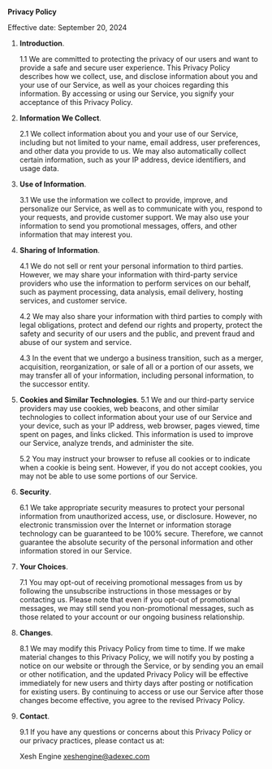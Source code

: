 **Privacy Policy**

Effective date: September 20, 2024

1. **Introduction**.

   1.1 We are committed to protecting the privacy of our users and want to provide a safe and secure user experience. This Privacy Policy describes how we collect, use, and disclose information about you and your use of our Service, as well as your choices regarding this information. By accessing or using our Service, you signify your acceptance of this Privacy Policy.

2. **Information We Collect**.

    2.1 We collect information about you and your use of our Service, including but not limited to your name, email address, user preferences, and other data you provide to us. We may also automatically collect certain information, such as your IP address, device identifiers, and usage data.

3. **Use of Information**.

    3.1 We use the information we collect to provide, improve, and personalize our Service, as well as to communicate with you, respond to your requests, and provide customer support. We may also use your information to send you promotional messages, offers, and other information that may interest you.

4. **Sharing of Information**.

    4.1 We do not sell or rent your personal information to third parties. However, we may share your information with third-party service providers who use the information to perform services on our behalf, such as payment processing, data analysis, email delivery, hosting services, and customer service.

    4.2 We may also share your information with third parties to comply with legal obligations, protect and defend our rights and property, protect the safety and security of our users and the public, and prevent fraud and abuse of our system and service.

    4.3 In the event that we undergo a business transition, such as a merger, acquisition, reorganization, or sale of all or a portion of our assets, we may transfer all of your information, including personal information, to the successor entity.

5. **Cookies and Similar Technologies**.
5.1 We and our third-party service providers may use cookies, web beacons, and other similar technologies to collect information about your use of our Service and your device, such as your IP address, web browser, pages viewed, time spent on pages, and links clicked. This information is used to improve our Service, analyze trends, and administer the site.

    5.2 You may instruct your browser to refuse all cookies or to indicate when a cookie is being sent. However, if you do not accept cookies, you may not be able to use some portions of our Service.

6. **Security**.

    6.1 We take appropriate security measures to protect your personal information from unauthorized access, use, or disclosure. However, no electronic transmission over the Internet or information storage technology can be guaranteed to be 100% secure. Therefore, we cannot guarantee the absolute security of the personal information and other information stored in our Service.

7. **Your Choices**.

    7.1 You may opt-out of receiving promotional messages from us by following the unsubscribe instructions in those messages or by contacting us. Please note that even if you opt-out of promotional messages, we may still send you non-promotional messages, such as those related to your account or our ongoing business relationship.

8. **Changes**.

    8.1 We may modify this Privacy Policy from time to time. If we make material changes to this Privacy Policy, we will notify you by posting a notice on our website or through the Service, or by sending you an email or other notification, and the updated Privacy Policy will be effective immediately for new users and thirty days after posting or notification for existing users. By continuing to access or use our Service after those changes become effective, you agree to the revised Privacy Policy.

9. **Contact**.

    9.1 If you have any questions or concerns about this Privacy Policy or our privacy practices, please contact us at: 

    Xesh Engine
    xeshengine@adexec.com
